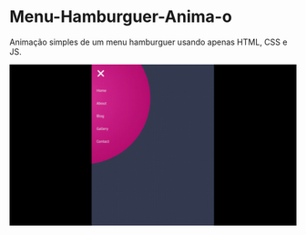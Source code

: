 # Menu-Hamburguer-Anima-o
Animação simples de um menu hamburguer usando apenas HTML, CSS e JS.

![](menu-hamburguer.gif)
